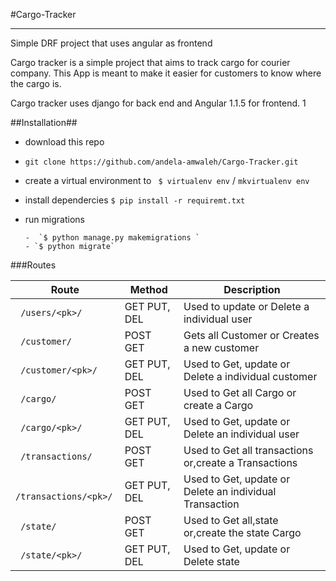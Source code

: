

#Cargo-Tracker
_______________________________________________________________________

Simple DRF project that uses angular as frontend

Cargo tracker is a simple project that aims to track cargo for courier company. This App is meant to make it easier for customers to know where the cargo is.

Cargo tracker uses django for back end and Angular 1.1.5 for frontend.
1


##Installation##

 - download this repo
 - `git clone https://github.com/andela-amwaleh/Cargo-Tracker.git`
 - create a virtual environment to ` $ virtualenv env` / `mkvirtualenv env`
 - install dependercies `$ pip install -r requiremt.txt`
 - run migrations 
 
       -  `$ python manage.py makemigrations `
       - `$ python migrate`
 
     



###Routes

| Route                  | Method       | Description                                             |
|------------------------|--------------|---------------------------------------------------------|
| ` /users/<pk>/`        | GET PUT, DEL | Used to update or Delete a individual user              |
| ` /customer/`          | POST GET     | Gets all Customer or Creates a new customer             |
| ` /customer/<pk>/`     | GET PUT, DEL | Used to Get, update or Delete a individual customer     |
| ` /cargo/`             | POST GET     | Used to Get all  Cargo or  create a Cargo               |
| ` /cargo/<pk>/`        | GET PUT, DEL | Used to Get, update or Delete an individual user        |
| ` /transactions/`      | POST GET     | Used to Get all transactions or,create a Transactions   |
| ` /transactions/<pk>/` | GET PUT, DEL | Used to Get, update or Delete an individual Transaction |
| ` /state/`             | POST GET     | Used to Get all,state or,create the state Cargo         |
| ` /state/<pk>/`        | GET PUT, DEL | Used to Get, update or Delete state                     |

